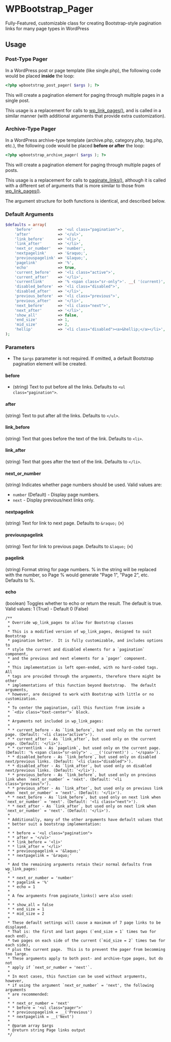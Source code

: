 WPBootstrap_Pager
=================

Fully-Featured, customizable class for creating Bootstrap-style pagination links for many page types in WordPress

Usage
-----

### Post-Type Pager

In a WordPress post or page template (like single.php), the following code would be placed __inside__ the loop:

```php
<?php wpbootstrap_post_pager( $args ); ?>
```

This will create a pagination element for paging through multiple pages in a single post.

This usage is a replacement for calls to [wp_link_pages()](http://codex.wordpress.org/Function_Reference/wp_link_pages),
and is called in a similar manner (with additional arguments that provide extra customization).

### Archive-Type Pager
    
In a WordPress archive-type template (archive.php, category.php, tag.php, etc.), the following code would
be placed __before or after__ the loop:

```php
<?php wpbootstrap_archive_pager( $args ); ?>
```

This will create a pagination element for paging through multiple pages of posts.
    
This usage is a replacement for calls to [paginate_links()](http://codex.wordpress.org/Function_Reference/paginate_links),
although it is called with a different set of arguments that is more similar to those from
[wp_link_pages()](http://codex.wordpress.org/Function_Reference/wp_link_pages).  

The argument structure for both functions is identical, and described below.

### Default Arguments

```php
$defaults = array(
	'before'           => '<ul class="pagination">',
	'after'            => '</ul>',
	'link_before'      => '<li>',
	'link_after'       => '</li>',
	'next_or_number'   => 'number',
	'nextpagelink'     => '&raquo;',
	'previouspagelink' => '&laquo;',
	'pagelink'         => '%',
	'echo'             => true,
	'current_before'   => '<li class="active">',
	'current_after'    => '</li>',
	'currentlink'      => '% <span class="sr-only">'. __( '(current)', 'wp_bootstap_pager' ) . '</span>',
	'disabled_before'  => '<li class="disabled">',
	'disabled_after'   => '</li>',
	'previous_before'  => '<li class="previous">',
	'previous_after'   => '</li>',
	'next_before'      => '<li class="next">',
	'next_after'       => '</li>',
	'show_all'         => false,
	'end_size'         => 1,
	'mid_size'         => 2,
	'hellip'           => '<li class="disabled"><a>&hellip;</a></li>',
);
```

### Parameters

* The `$args` parameter is not required.  If omitted, a default Bootstrap pagination element will be created.

#### before

* (string) Text to put before all the links. Defaults to `<ul class="pagination">`.

#### after 

(string) Text to put after all the links. Defaults to `</ul>`.

#### link_before

(string) Text that goes before the text of the link. Defaults to `<li>`.

#### link_after 

(string) Text that goes after the text of the link. Defaults to `</li>`.

#### next_or_number 

(string) Indicates whether page numbers should be used. Valid values are:

* `number` (Default) - Display page numbers.
* `next` - Display previous/next links only.

#### nextpagelink 

(string) Text for link to next page. Defaults to `&raquo;` (&raquo;)

#### previouspagelink

(string) Text for link to previous page. Defaults to `&laquo;` (&laquo;)

#### pagelink

(string) Format string for page numbers.  % in the string will be replaced with the number, so Page % would generate "Page 1", "Page 2", etc. Defaults to %.

#### echo

(boolean) Toggles whether to echo or return the result. The default is true. Valid values:
1 (True) - Default
0 (False)


	/**
	 * Override wp_link_pages to allow for Bootstrap classes
	 * 
	 * This is a modified version of wp_link_pages, designed to suit Bootstrap
	 * pagination better.  It is fully customizable, and includes options to 
	 * style the current and disabled elements for a `pagination` component,
	 * and the previous and next elements for a `pager` component.
	 * 
	 * This implementation is left open-ended, with no hard-coded tags.  All
	 * tags are provided through the arguments, therefore there might be other 
	 * implementations of this function beyond Bootstrap.  The default arguments,
	 * however, are designed to work with Bootstrap with little or no customization.
	 * 
	 * To center the pagination, call this function from inside a 
	 * `<div class="text-center">` block.
	 *
	 * Arguments not included in wp_link_pages:
	 * 
	 * * current_before - As `link_before`, but used only on the current page. (Default: '<li class="active">').
	 * * current_after - As `link_after`, but used only on the current page. (Default: '</li>').
	 * * currentlink - As `pagelink`, but used only on the current page. (Default: '% <span class="sr-only">' . __('(current)') . '</span>').
	 * * disabled_before - As `link_before`, but used only on disabled next/previous links. (Default: '<li class="disabled">').
	 * * disabled_after - As `link_after`, but used only on disabled next/previous links. (Default: '</li>').
	 * * previous_before - As `link_before`, but used only on previous link when `next_or_number` = 'next'. (Default: '<li class="previous">').
	 * * previous_after - As `link_after`, but used only on previous link when `next_or_number` = 'next'. (Default: '</li>').
	 * * next_before - As `link_before`, but used only on next link when `next_or_number` = 'next'. (Default: '<li class="next">').
	 * * next_after - As `link_after`, but used only on next link when `next_or_number` = 'next'. (Default: '</li>').
	 * 
	 * Additionally, many of the other arguments have default values that
	 * better suit a bootstrap implementation:
	 * 
	 * * before = '<ul class="pagination">
	 * * after = '</ul>'
	 * * link_before = '<li>'
	 * * link_after = '</li>'
	 * * previouspagelink = '&laquo;'
	 * * nextpagelink = '&raquo;'
	 * 
	 * And the remaining arguments retain their normal defaults from wp_link_pages:
	 * 
	 * * next_or_number = 'number'
	 * * pagelink = '%'
	 * * echo = 1
	 * 
	 * A few arguments from paginate_links() were also used:
	 * 
	 * * show_all = false
	 * * end_size = 1
	 * * mid_size = 2
	 * 
	 * These default settings will cause a maximum of 7 page links to be displayed.
	 * That is: the first and last pages (`end_size = 1` times two for each end),
	 * two pages on each side of the current (`mid_size = 2` times two for each side),
	 * plus the current page.  This is to prevent the pager from becomming too large.
	 * These arguments apply to both post- and archive-type pages, but do not
	 * apply if `next_or_number = 'next'`.
	 * 
	 * In most cases, this function can be used without arguments, however,
	 * if using the argument `next_or_number` = 'next', the following arguments
	 * are recommended:
	 * 
	 * * next_or_number = 'next'
	 * * before = '<ul class="pager">'
	 * * previouspagelink = __('Previous')
	 * * nextpagelink = __('Next')
	 * 
	 * @param array $args
	 * @return string Page links output
	 */
